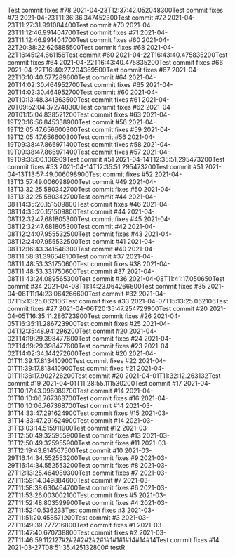Test commit fixes #78 2021-04-23T12:37:42.052048300Test commit fixes #73 2021-04-23T11:36:36.347452300Test commit #72 2021-04-23T11:27:31.991084400Test commit #70 2021-04-23T11:12:46.991404700Test commit fixes #71 2021-04-23T11:12:46.991404700Test commit fixes #60 2021-04-22T20:38:22.626885500Test commit fixes #68 2021-04-22T16:45:24.661156Test commit #60 2021-04-22T16:43:40.475835200Test commit fixes #64 2021-04-22T16:43:40.475835200Test commit fixes #66 2021-04-22T16:40:27.204369500Test commit fixes #67 2021-04-22T16:10:40.577289600Test commit #64 2021-04-20T14:02:30.464952700Test commit fixes #65 2021-04-20T14:02:30.464952700Test commit #60 2021-04-20T10:13:48.341363500Test commit fixes #61 2021-04-20T09:52:04.372748300Test commit fixes #62 2021-04-20T01:15:04.838521200Test commit fixes #63 2021-04-19T20:16:56.845338900Test commit #56 2021-04-19T12:05:47.656600300Test commit fixes #59 2021-04-19T12:05:47.656600300Test commit #56 2021-04-19T09:38:47.866971400Test commit fixes #58 2021-04-19T09:38:47.866971400Test commit fixes #57 2021-04-19T09:35:00.106909Test commit #51 2021-04-14T12:35:51.295473200Test commit fixes #53 2021-04-14T12:35:51.295473200Test commit #51 2021-04-13T13:57:49.006098900Test commit fixes #52 2021-04-13T13:57:49.006098900Test commit #49 2021-04-13T13:32:25.580342700Test commit fixes #50 2021-04-13T13:32:25.580342700Test commit #44 2021-04-08T14:35:20.151509800Test commit fixes #46 2021-04-08T14:35:20.151509800Test commit #44 2021-04-08T12:32:47.681805300Test commit fixes #45 2021-04-08T12:32:47.681805300Test commit #42 2021-04-08T12:24:07.955532500Test commit fixes #43 2021-04-08T12:24:07.955532500Test commit #41 2021-04-08T12:16:43.341548300Test commit #40 2021-04-08T11:58:31.396548100Test commit #37 2021-04-08T11:48:53.331750600Test commit fixes #38 2021-04-08T11:48:53.331750600Test commit #37 2021-04-08T11:43:24.089565300Test commit #36 2021-04-08T11:41:17.050650Test commit #34 2021-04-08T11:14:23.064266600Test commit fixes #35 2021-04-08T11:14:23.064266600Test commit #32 2021-04-07T15:13:25.062106Test commit fixes #33 2021-04-07T15:13:25.062106Test commit fixes #27 2021-04-06T20:35:47.254729900Test commit #20 2021-04-05T16:35:11.286723900Test commit fixes #26 2021-04-05T16:35:11.286723900Test commit fixes #25 2021-04-04T12:35:48.941296200Test commit #20 2021-04-02T14:19:29.398477600Test commit fixes #24 2021-04-02T14:19:29.398477600Test commit fixes #23 2021-04-02T14:02:34.144272600Test commit #20 2021-04-01T11:39:17.813410900Test commit fixes #22 2021-04-01T11:39:17.813410900Test commit fixes #21 2021-04-01T11:36:17.902726200Test commit #20 2021-04-01T11:32:12.263132Test commit #19 2021-04-01T11:28:55.111530200Test commit #17 2021-04-01T10:17:43.098089700Test commit #14 2021-04-01T10:10:06.767368700Test commit fixes #16 2021-04-01T10:10:06.767368700Test commit #14 2021-03-31T14:33:47.291624900Test commit fixes #15 2021-03-31T14:33:47.291624900Test commit #14 2021-03-31T13:03:14.515911900Test commit #12 2021-03-31T12:50:49.325955900Test commit fixes #13 2021-03-31T12:50:49.325955900Test commit fixes #11 2021-03-31T12:19:43.814567500Test commit #10 2021-03-29T16:14:34.552553200Test commit fixes #9 2021-03-29T16:14:34.552553200Test commit fixes #8 2021-03-27T12:13:25.464989300Test commit fixes #7 2021-03-27T11:59:14.049884600Test commit #7 2021-03-27T11:58:38.630464700Test commit fixes #6 2021-03-27T11:53:26.003002100Test commit fixes #5 2021-03-27T11:52:48.803599900Test commit fixes #4 2021-03-27T11:52:10.536233Test commit fixes #3 2021-03-27T11:51:20.458571200Test commit #3 2021-03-27T11:49:39.777216800Test commit fixes #1 2021-03-27T11:47:40.670738800Test commit fixes #2 2021-03-27T11:46:59.112127#2#2#2#2#2#1#1#1#1#14#14#14Test commit fixes #14 2021-03-27T08:51:35.425132800# testR
